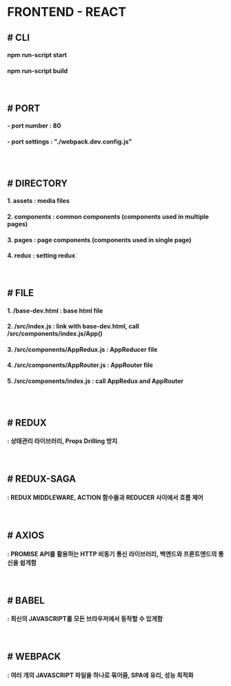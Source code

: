 # FRONTEND - REACT

## # CLI
#### npm run-script start
#### npm run-script build
#### <br>
## # PORT
#### - port number : 80
#### - port settings : "./webpack.dev.config.js"
#### <br>
#
## # DIRECTORY
#### 1. assets : media files
#### 2. components : common components (components used in multiple pages)
#### 3. pages : page components (components used in single page)
#### 4. redux : setting redux
#### <br>
## # FILE
#### 1. /base-dev.html : base html file
#### 2. /src/index.js : link with base-dev.html, call /src/components/index.js/App()
#### 3. /src/components/AppRedux.js : AppReducer file
#### 4. /src/components/AppRouter.js : AppRouter file
#### 5. /src/components/index.js : call AppRedux and AppRouter
#### <br>
#
## # REDUX
#### : 상태관리 라이브러리, Props Drilling 방지
#### <br>
## # REDUX-SAGA
#### : REDUX MIDDLEWARE, ACTION 함수들과 REDUCER 사이에서 흐름 제어
#### <br>
## # AXIOS
#### : PROMISE API를 활용하는 HTTP 비동기 통신 라이브러리, 백엔드와 프론트엔드의 통신을 쉽게함
#### <br>
## # BABEL
#### : 최신의 JAVASCRIPT를 모든 브라우저에서 동작할 수 있게함
#### <br>
## # WEBPACK
#### : 여러 개의 JAVASCRIPT 파일을 하나로 묶어줌, SPA에 유리, 성능 최적화
#### <br>